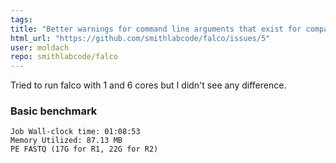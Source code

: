 ```yaml
---
tags: 
title: "Better warnings for command line arguments that exist for compatibility"
html_url: "https://github.com/smithlabcode/falco/issues/5"
user: moldach
repo: smithlabcode/falco
---
```


Tried to run falco with 1 and 6 cores but I didn't see any difference. 

### Basic benchmark
```
Job Wall-clock time: 01:08:53
Memory Utilized: 87.13 MB
PE FASTQ (17G for R1, 22G for R2)
```